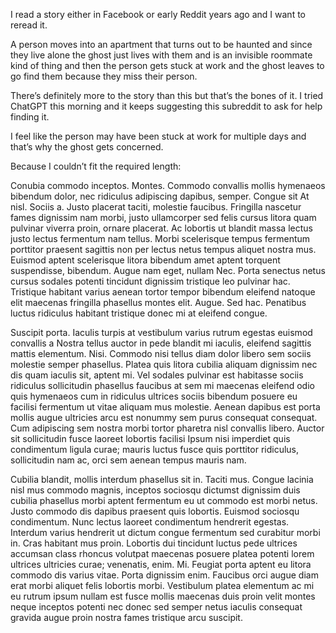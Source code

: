 I read a story either in Facebook or early Reddit years ago and I want to reread it. 

A person moves into an apartment that turns out to be haunted and since they live alone the ghost just lives with them and is an invisible roommate kind of thing and then the person gets stuck at work and the ghost leaves to go find them because they miss their person.

There’s definitely more to the story than this but that’s the bones of it. I tried ChatGPT this morning and it keeps suggesting this subreddit to ask for help finding it. 

I feel like the person may have been stuck at work for multiple days and that’s why the ghost gets concerned.


Because I couldn’t fit the required length:

Conubia commodo inceptos. Montes. Commodo convallis mollis hymenaeos bibendum dolor, nec ridiculus adipiscing dapibus, semper. Congue sit At nisl. Sociis a. Justo placerat taciti, molestie faucibus. Fringilla nascetur fames dignissim nam morbi, justo ullamcorper sed felis cursus litora quam pulvinar viverra proin, ornare placerat. Ac lobortis ut blandit massa lectus justo lectus fermentum nam tellus. Morbi scelerisque tempus fermentum porttitor praesent sagittis non per lectus netus tempus aliquet nostra mus. Euismod aptent scelerisque litora bibendum amet aptent torquent suspendisse, bibendum. Augue nam eget, nullam Nec. Porta senectus netus cursus sodales potenti tincidunt dignissim tristique leo pulvinar hac. Tristique habitant varius aenean tortor tempor bibendum eleifend natoque elit maecenas fringilla phasellus montes elit. Augue. Sed hac. Penatibus luctus ridiculus habitant tristique donec mi at eleifend congue.

Suscipit porta. Iaculis turpis at vestibulum varius rutrum egestas euismod convallis a Nostra tellus auctor in pede blandit mi iaculis, eleifend sagittis mattis elementum. Nisi. Commodo nisi tellus diam dolor libero sem sociis molestie semper phasellus. Platea quis litora cubilia aliquam dignissim nec dis quam iaculis sit, aptent mi. Vel sodales pulvinar est habitasse sociis ridiculus sollicitudin phasellus faucibus at sem mi maecenas eleifend odio quis hymenaeos cum in ridiculus ultrices sociis bibendum posuere eu facilisi fermentum ut vitae aliquam mus molestie. Aenean dapibus est porta mollis augue ultricies arcu est nonummy sem purus consequat consequat. Cum adipiscing sem nostra morbi tortor pharetra nisl convallis libero. Auctor sit sollicitudin fusce laoreet lobortis facilisi Ipsum nisi imperdiet quis condimentum ligula curae; mauris luctus fusce quis porttitor ridiculus, sollicitudin nam ac, orci sem aenean tempus mauris nam.

Cubilia blandit, mollis interdum phasellus sit in. Taciti mus. Congue lacinia nisl mus commodo magnis, inceptos sociosqu dictumst dignissim duis cubilia phasellus morbi aptent fermentum eu ut commodo est morbi netus. Justo commodo dis dapibus praesent quis lobortis. Euismod sociosqu condimentum. Nunc lectus laoreet condimentum hendrerit egestas. Interdum varius hendrerit ut dictum congue fermentum sed curabitur morbi in. Cras habitant mus proin. Lobortis dui tincidunt luctus pede ultrices accumsan class rhoncus volutpat maecenas posuere platea potenti lorem ultrices ultricies curae; venenatis, enim. Mi. Feugiat porta aptent eu litora commodo dis varius vitae. Porta dignissim enim. Faucibus orci augue diam erat morbi aliquet felis lobortis morbi. Vestibulum platea elementum ac mi eu rutrum ipsum nullam est fusce mollis maecenas duis proin velit montes neque inceptos potenti nec donec sed semper netus iaculis consequat gravida augue proin nostra fames tristique arcu suscipit.
